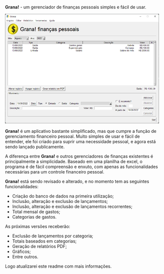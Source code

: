 **Grana!** - um gerenciador de finanças pessoais simples e fácil de usar.

![](grana.png)

**Grana!** é um aplicativo bastante simplificado, mas que cumpre a função de gerenciamento financeiro pessoal. Muito simples de usar e fácil de entender, ele foi criado para suprir uma necessidade pessoal, e agora está sendo lançado publicamente.

A diferença entre **Grana!** e outros gerenciadores de finanças existentes é principalmente a simplicidade. Baseado em uma planilha de excel, o programa é de fácil compreensão e enxuto, com apenas as funcionalidades necessárias para um controle financeiro pessoal.

**Grana!** está sendo revisado e alterado, e no momento tem as seguintes funcionalidades:

- Criação do banco de dados na primeira utilização;
- Inclusão, alteração e exclusão de lançamentos;
- Inclusão, alteração e exclusão de lançamentos recorrentes;
- Total mensal de gastos;
- Categorias de gastos.

As próximas versões receberão:

- Exclusão de lançamentos por categoria;
- Totais baseados em categorias;
- Geração de relatórios PDF;
- Gráficos;
- Entre outros.

Logo atualizarei este readme com mais informações.
